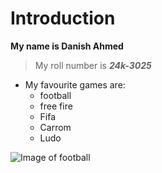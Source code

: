 # Introduction

**My name is Danish Ahmed**

> My roll number is ***24k-3025***

+ My favourite games are:
  - football
  - free fire
  - Fifa
  - Carrom
  - Ludo

![Image of football](https://cdn.pixabay.com/photo/2024/01/21/22/05/ai-generated-8524102_640.jpg)
